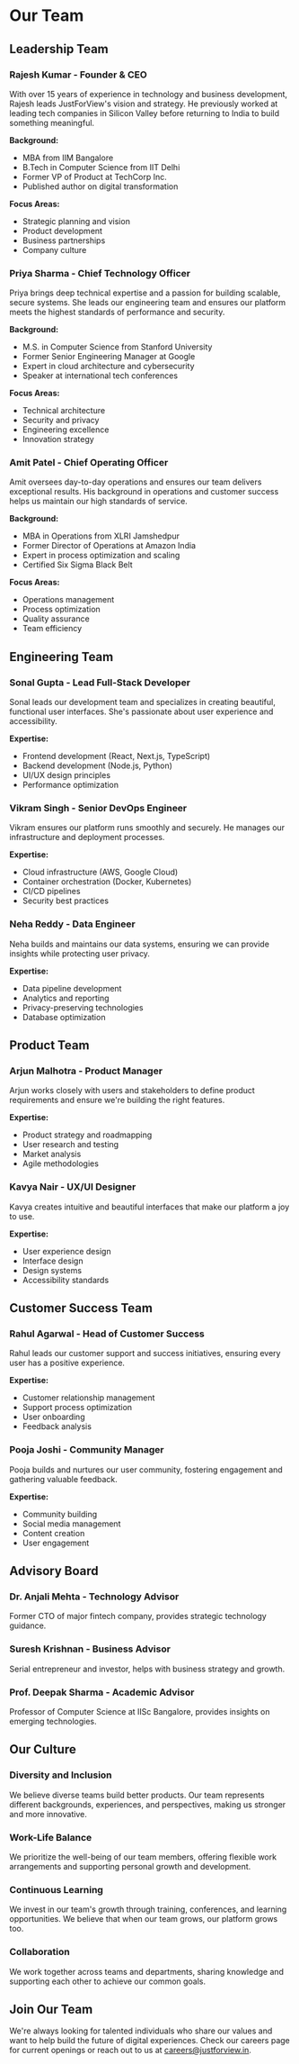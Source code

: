 # Our Team

## Leadership Team

### Rajesh Kumar - Founder & CEO

With over 15 years of experience in technology and business development, Rajesh leads JustForView's vision and strategy. He previously worked at leading tech companies in Silicon Valley before returning to India to build something meaningful.

**Background:**

- MBA from IIM Bangalore
- B.Tech in Computer Science from IIT Delhi
- Former VP of Product at TechCorp Inc.
- Published author on digital transformation

**Focus Areas:**

- Strategic planning and vision
- Product development
- Business partnerships
- Company culture

### Priya Sharma - Chief Technology Officer

Priya brings deep technical expertise and a passion for building scalable, secure systems. She leads our engineering team and ensures our platform meets the highest standards of performance and security.

**Background:**

- M.S. in Computer Science from Stanford University
- Former Senior Engineering Manager at Google
- Expert in cloud architecture and cybersecurity
- Speaker at international tech conferences

**Focus Areas:**

- Technical architecture
- Security and privacy
- Engineering excellence
- Innovation strategy

### Amit Patel - Chief Operating Officer

Amit oversees day-to-day operations and ensures our team delivers exceptional results. His background in operations and customer success helps us maintain our high standards of service.

**Background:**

- MBA in Operations from XLRI Jamshedpur
- Former Director of Operations at Amazon India
- Expert in process optimization and scaling
- Certified Six Sigma Black Belt

**Focus Areas:**

- Operations management
- Process optimization
- Quality assurance
- Team efficiency

## Engineering Team

### Sonal Gupta - Lead Full-Stack Developer

Sonal leads our development team and specializes in creating beautiful, functional user interfaces. She's passionate about user experience and accessibility.

**Expertise:**

- Frontend development (React, Next.js, TypeScript)
- Backend development (Node.js, Python)
- UI/UX design principles
- Performance optimization

### Vikram Singh - Senior DevOps Engineer

Vikram ensures our platform runs smoothly and securely. He manages our infrastructure and deployment processes.

**Expertise:**

- Cloud infrastructure (AWS, Google Cloud)
- Container orchestration (Docker, Kubernetes)
- CI/CD pipelines
- Security best practices

### Neha Reddy - Data Engineer

Neha builds and maintains our data systems, ensuring we can provide insights while protecting user privacy.

**Expertise:**

- Data pipeline development
- Analytics and reporting
- Privacy-preserving technologies
- Database optimization

## Product Team

### Arjun Malhotra - Product Manager

Arjun works closely with users and stakeholders to define product requirements and ensure we're building the right features.

**Expertise:**

- Product strategy and roadmapping
- User research and testing
- Market analysis
- Agile methodologies

### Kavya Nair - UX/UI Designer

Kavya creates intuitive and beautiful interfaces that make our platform a joy to use.

**Expertise:**

- User experience design
- Interface design
- Design systems
- Accessibility standards

## Customer Success Team

### Rahul Agarwal - Head of Customer Success

Rahul leads our customer support and success initiatives, ensuring every user has a positive experience.

**Expertise:**

- Customer relationship management
- Support process optimization
- User onboarding
- Feedback analysis

### Pooja Joshi - Community Manager

Pooja builds and nurtures our user community, fostering engagement and gathering valuable feedback.

**Expertise:**

- Community building
- Social media management
- Content creation
- User engagement

## Advisory Board

### Dr. Anjali Mehta - Technology Advisor

Former CTO of major fintech company, provides strategic technology guidance.

### Suresh Krishnan - Business Advisor

Serial entrepreneur and investor, helps with business strategy and growth.

### Prof. Deepak Sharma - Academic Advisor

Professor of Computer Science at IISc Bangalore, provides insights on emerging technologies.

## Our Culture

### Diversity and Inclusion

We believe diverse teams build better products. Our team represents different backgrounds, experiences, and perspectives, making us stronger and more innovative.

### Work-Life Balance

We prioritize the well-being of our team members, offering flexible work arrangements and supporting personal growth and development.

### Continuous Learning

We invest in our team's growth through training, conferences, and learning opportunities. We believe that when our team grows, our platform grows too.

### Collaboration

We work together across teams and departments, sharing knowledge and supporting each other to achieve our common goals.

## Join Our Team

We're always looking for talented individuals who share our values and want to help build the future of digital experiences. Check our careers page for current openings or reach out to us at careers@justforview.in.
